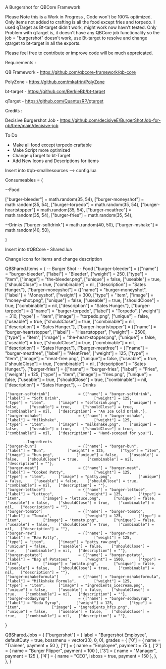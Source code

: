 A Burgershot for QBCore Framework


Please Note this is a Work in Progress , Code won't be 100% optimized. 
Only items not added to crafting is all the food except fries and torpedo.
I used qTarget as Bt-target didn't work, might work now havn't tested.
Only Problem with qTarget is, it doesn't have any QBCore job functionality so the job = "burgershot" 
doesn't work, use Bt-target to resolve and change qtarget to bt-target in all the exports.



Please feel free to contribute or improve code will be much appreicated.



Requirements :

QB Framework - https://github.com/qbcore-framework/qb-core

PolyZone - https://github.com/mkafrin/PolyZone

bt-target - https://github.com/BerkieBb/bt-target

qTarget - https://github.com/QuantusRP/qtarget


Credits : 

Decisive Burgershot Job  - https://github.com/decisiveE/BurgerShotJob-for-qb/tree/main/decisive-job


To Do 
- Make all food except torpedo craftable
- Make Script more optimized
- Change qTarget to bt-Target
- Add New Icons and Descriptions for items


Insert into #qb-smallresources --> config.lua

Consumeables = {

--Food 

["burger-bleeder"] = math.random(35, 54),
["burger-moneyshot"] = math.random(35, 54),
["burger-torpedo"] = math.random(35, 54),
["burger-heartstopper"] = math.random(35, 54),
["burger-meatfree"] = math.random(35, 54),
["burger-fries"] = math.random(35, 54),


--Drinks
["burger-softdrink"] = math.random(40, 50),
["burger-mshake"] = math.random(40, 50),

} 


Insert into #QBCore - Shared.lua

Change icons for items and change description

QBShared.Items = {
	-- Burger Shot
		-- Food
	["burger-bleeder"] 				 = {["name"] = "burger-bleeder", 			 	["label"] = "Bleeder", 					["weight"] = 250, 		["type"] = "item", 		["image"] = "the-bleeder.png", 		["unique"] = false, 	["useable"] = true, 	["shouldClose"] = true,    ["combinable"] = nil,   ["description"] = "Sates Hunger."},
	["burger-moneyshot"] 			 = {["name"] = "burger-moneyshot", 			 	["label"] = "Moneyshot", 				["weight"] = 300, 		["type"] = "item", 		["image"] = "money-shot.png", 	["unique"] = false, 	["useable"] = true, 	["shouldClose"] = true,    ["combinable"] = nil,   ["description"] = "Sates Hunger."},
	["burger-torpedo"] 				 = {["name"] = "burger-torpedo", 			 	["label"] = "Torpedo", 					["weight"] = 310, 		["type"] = "item", 		["image"] = "torpedo.png", 		["unique"] = false, 	["useable"] = true, 	["shouldClose"] = true,    ["combinable"] = nil,   ["description"] = "Sates Hunger."},
	["burger-heartstopper"] 		 = {["name"] = "burger-heartstopper", 			["label"] = "Heartstopper", 			["weight"] = 2500, 		["type"] = "item", 		["image"] = "the-heart-stopper.png", 	["unique"] = false, 	["useable"] = true, 	["shouldClose"] = true,    ["combinable"] = nil,   ["description"] = "Sates Hunger."},
	["burger-meatfree"] 		 	 = {["name"] = "burger-meatfree", 				["label"] = "MeatFree", 			["weight"] = 125, 		["type"] = "item", 			["image"] = "meat-free.png", 	["unique"] = false, 	["useable"] = true, 	["shouldClose"] = true,    ["combinable"] = nil,   ["description"] = "Sates Hunger."},
	["burger-fries"] 				 = {["name"] = "burger-fries", 			 	  	["label"] = "Fries", 				["weight"] = 125, 		["type"] = "item", 			["image"] = "fries.png", 		["unique"] = false, 	["useable"] = true, 	["shouldClose"] = true,    ["combinable"] = nil,   ["description"] = "Sates Hunger."},
		-- Drinks
	
	["burger-softdrink"] 			 = {["name"] = "burger-softdrink", 				["label"] = "Soft Drink", 				["weight"] = 125, 		["type"] = "item", 		["image"] = "softdrink.png", 	["unique"] = false, 	["useable"] = true, 	["shouldClose"] = true,    ["combinable"] = nil,   ["description"] = "An Ice Cold Drink."},
	["burger-mshake"] 			     = {["name"] = "burger-mshake", 				["label"] = "Milkshake", 				["weight"] = 125, 		["type"] = "item", 		["image"] = "milkshake.png", 	["unique"] = false, 	["useable"] = true, 	["shouldClose"] = true,    ["combinable"] = nil,   ["description"] = "Hand-scooped for you!"},
	
			--Ingredients
	["burger-bun"] 				 	 = {["name"] = "burger-bun", 			 	  	["label"] = "Bun", 			["weight"] = 125, 		["type"] = "item", 					["image"] = "bun.png", 		    ["unique"] = false, 	["useable"] = false, 	["shouldClose"] = true,    ["combinable"] = nil,   ["description"] = ""},
	["burger-meat"] 				 = {["name"] = "burger-meat", 			 	  	["label"] = "Cooked Patty", 			["weight"] = 125, 		["type"] = "item", 		["image"] = "patty.png", 		    ["unique"] = false, 	["useable"] = false, 	["shouldClose"] = true,    ["combinable"] = nil,   ["description"] = ""},
	["burger-lettuce"] 				 = {["name"] = "burger-lettuce", 			 	["label"] = "Lettuce", 				["weight"] = 125, 		["type"] = "item", 			["image"] = "lettuce.png", 	    ["unique"] = false, 	["useable"] = false, 	["shouldClose"] = true,    ["combinable"] = nil,   ["description"] = ""},
	["burger-tomato"] 				 = {["name"] = "burger-tomato", 			 	["label"] = "Tomato", 				["weight"] = 125, 		["type"] = "item", 			["image"] = "tomato.png", 	    ["unique"] = false, 	["useable"] = false, 	["shouldClose"] = true,    ["combinable"] = nil,   ["description"] = ""},
	["burger-raw"] 				 	 = {["name"] = "burger-raw", 			 		["label"] = "Raw Patty", 				["weight"] = 125, 		["type"] = "item", 		["image"] = "patty_raw.png", 	        ["unique"] = false, 	["useable"] = false, 	["shouldClose"] = true,    ["combinable"] = nil,   ["description"] = ""},
	["burger-potato"] 				 = {["name"] = "burger-potato", 			 	["label"] = "Bag of Potatoes", 		["weight"] = 1500, 		["type"] = "item", 			["image"] = "potato.png", 	    ["unique"] = false, 	["useable"] = false, 	["shouldClose"] = true,    ["combinable"] = nil,   ["description"] = ""},
	["burger-mshakeformula"] 		 = {["name"] = "burger-mshakeformula", 			["label"] = "Milkshake Formula", 		["weight"] = 125, 		["type"] = "item", 		["image"] = "ingredients_icecream.png", 	    ["unique"] = false, 	["useable"] = false, 	["shouldClose"] = true,    ["combinable"] = nil,   ["description"] = ""},
	["burger-sodasyrup"] 		 	 = {["name"] = "burger-sodasyrup", 				["label"] = "Soda Syrup", 		["weight"] = 125, 		["type"] = "item", 				["image"] = "ingredients_hfcs.png", 	    ["unique"] = false, 	["useable"] = false, 	["shouldClose"] = true,    ["combinable"] = nil,   ["description"] = ""},
}


QBShared.Jobs = {
    ["burgershot"] = {
		label = "Burgershot Employee",
		defaultDuty = true,
		bossmenu = vector3(0, 0, 0),
		grades = {
            ['0'] = {
                name = "Trainee",
                payment = 50
            },
			['1'] = {
                name = "Employee",
                payment = 75
            },
			['2'] = {
                name = "Burger Flipper",
                payment = 100
            },
			['3'] = {
                name = "Manager",
                payment = 125
            },
			['4'] = {
                name = "CEO",
				isboss = true,
                payment = 150
            },
        },
	},
}		




